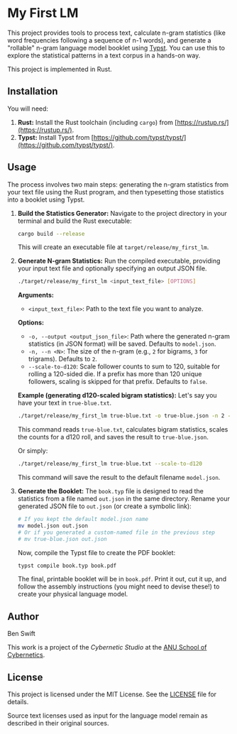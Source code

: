 # My First LM

This project provides tools to process text, calculate n-gram statistics (like word frequencies following a sequence of n-1 words), and generate a "rollable" n-gram language model booklet using [Typst](https://typst.app/). You can use this to explore the statistical patterns in a text corpus in a hands-on way.

This project is implemented in Rust.

## Installation

You will need:

1.  **Rust:** Install the Rust toolchain (including `cargo`) from [https://rustup.rs/](https://rustup.rs/).
2.  **Typst:** Install Typst from [https://github.com/typst/typst/](https://github.com/typst/typst/).

## Usage

The process involves two main steps: generating the n-gram statistics from your text file using the Rust program, and then typesetting those statistics into a booklet using Typst.

1.  **Build the Statistics Generator:**
    Navigate to the project directory in your terminal and build the Rust executable:
    ```bash
    cargo build --release
    ```
    This will create an executable file at `target/release/my_first_lm`.

2.  **Generate N-gram Statistics:**
    Run the compiled executable, providing your input text file and optionally specifying an output JSON file.

    ```bash
    ./target/release/my_first_lm <input_text_file> [OPTIONS]
    ```

    **Arguments:**
    *   `<input_text_file>`: Path to the text file you want to analyze.

    **Options:**
    *   `-o, --output <output_json_file>`: Path where the generated n-gram statistics (in JSON format) will be saved. Defaults to `model.json`.
    *   `-n, --n <N>`: The size of the n-gram (e.g., `2` for bigrams, `3` for trigrams). Defaults to `2`.
    *   `--scale-to-d120`: Scale follower counts to sum to 120, suitable for rolling a 120-sided die. If a prefix has more than 120 unique followers, scaling is skipped for that prefix. Defaults to `false`.

    **Example (generating d120-scaled bigram statistics):**
    Let's say you have your text in `true-blue.txt`.
    ```bash
    ./target/release/my_first_lm true-blue.txt -o true-blue.json -n 2 --scale-to-d120
    ```
    This command reads `true-blue.txt`, calculates bigram statistics, scales the counts for a d120 roll, and saves the result to `true-blue.json`.

    Or simply:
    ```bash
    ./target/release/my_first_lm true-blue.txt --scale-to-d120
    ```
    This command will save the result to the default filename `model.json`.

3.  **Generate the Booklet:**
    The `book.typ` file is designed to read the statistics from a file named `out.json` in the same directory. Rename your generated JSON file to `out.json` (or create a symbolic link):
    ```bash
    # If you kept the default model.json name
    mv model.json out.json
    # Or if you generated a custom-named file in the previous step
    # mv true-blue.json out.json
    ```
    Now, compile the Typst file to create the PDF booklet:
    ```bash
    typst compile book.typ book.pdf
    ```
    The final, printable booklet will be in `book.pdf`. Print it out, cut it up, and follow the assembly instructions (you might need to devise these!) to create your physical language model.

## Author

Ben Swift

This work is a project of the _Cybernetic Studio_ at the
[ANU School of Cybernetics](https://cybernetics.anu.edu.au).

## License

This project is licensed under the MIT License. See the [LICENSE](LICENSE) file for details.

Source text licenses used as input for the language model remain as described in their original sources.
